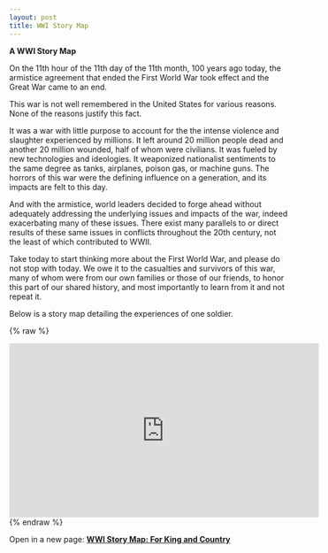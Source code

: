 ```yaml
---
layout: post
title: WWI Story Map
---
```

**A WWI Story Map**

On the 11th hour of the 11th day of the 11th month,
100 years ago today, the armistice agreement that
ended the First World War took effect and the Great
War came to an end.

This war is not well remembered in the United States
for various reasons. None of the reasons justify
this fact.

It was a war with little purpose to account for the
the intense violence and slaughter experienced by
millions. It left around 20 million people dead and
another 20 million wounded, half of whom were
civilians. It was fueled by new technologies and
ideologies. It weaponized nationalist sentiments to
the same degree as tanks, airplanes, poison gas, or
machine guns. The horrors of this war were the
defining influence on a generation, and its impacts
are felt to this day.

And with the armistice, world leaders decided to
forge ahead without adequately addressing the
underlying issues and impacts of the war, indeed
exacerbating many of these issues. There exist many
parallels to or direct results of these same issues
in conflicts throughout the 20th century, not the
least of which contributed to WWII.

Take today to start thinking more about the First
World War, and please do not stop with today. We owe
it to the casualties and survivors of this war, many
of whom were from our own families or those of our
friends, to honor this part of our shared history,
and most importantly to learn from it and not repeat
it.

Below is a story map detailing the experiences of one
soldier.

{% raw %}
<iframe width="560" height="315" src="https://www.arcgis.com/apps/MapJournal/index.html?appid=d36f6f26b831456d9401e33875d6def2" frameborder="0" scrolling="no"></iframe>
{% endraw %}

Open in a new page:
**[WWI Story Map: For King and Country](https://www.arcgis.com/apps/MapJournal/index.html?appid=d36f6f26b831456d9401e33875d6def2)**
